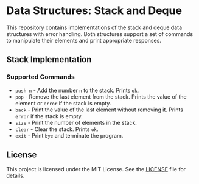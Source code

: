 # Data Structures: Stack and Deque

This repository contains implementations of the stack and deque data structures with error handling. Both structures support a set of commands to manipulate their elements and print appropriate responses.

## Stack Implementation

### Supported Commands
- `push n` - Add the number `n` to the stack. Prints `ok`.
- `pop` - Remove the last element from the stack. Prints the value of the element or `error` if the stack is empty.
- `back` - Print the value of the last element without removing it. Prints `error` if the stack is empty.
- `size` - Print the number of elements in the stack.
- `clear` - Clear the stack. Prints `ok`.
- `exit` - Print `bye` and terminate the program.

## License
This project is licensed under the MIT License. See the [LICENSE](LICENSE) file for details.
